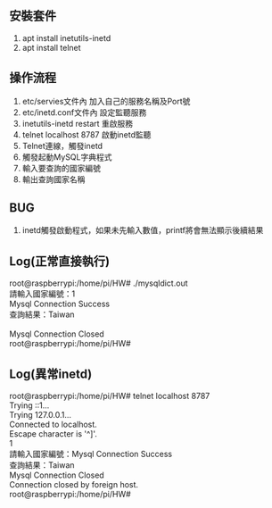 ## 安裝套件
1. apt install inetutils-inetd
2. apt install telnet

## 操作流程
1. etc/servies文件內 加入自己的服務名稱及Port號
2. etc/inetd.conf文件內 設定監聽服務
3. inetutils-inetd restart 重啟服務
4. telnet localhost 8787 啟動inetd監聽
5. Telnet連線，觸發inetd
6. 觸發起動MySQL字典程式
7. 輸入要查詢的國家編號
8. 輸出查詢國家名稱


## BUG
1. inetd觸發啟動程式，如果未先輸入數值，printf將會無法顯示後續結果


## Log(正常直接執行)
root@raspberrypi:/home/pi/HW# ./mysqldict.out<br />
請輸入國家編號：1<br />
Mysql Connection Success<br />
查詢結果：Taiwan<br />	
Mysql Connection Closed<br />
root@raspberrypi:/home/pi/HW#<br /> 


## Log(異常inetd)
root@raspberrypi:/home/pi/HW# telnet localhost 8787<br />
Trying ::1...<br />
Trying 127.0.0.1...<br />
Connected to localhost.<br />
Escape character is '^]'.<br />
1<br />
請輸入國家編號：Mysql Connection Success<br />
查詢結果：Taiwan<br />
Mysql Connection Closed<br />
Connection closed by foreign host.<br />
root@raspberrypi:/home/pi/HW#<br />